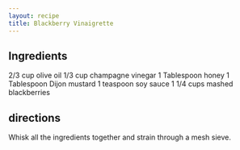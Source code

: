 ```yaml
---
layout: recipe
title: Blackberry Vinaigrette
---
```


## Ingredients

2/3 cup olive oil
1/3 cup champagne vinegar
1 Tablespoon honey
1 Tablespoon Dijon mustard
1 teaspoon soy sauce
1 1/4 cups mashed blackberries

## directions

Whisk all the ingredients together and strain through a mesh sieve.
